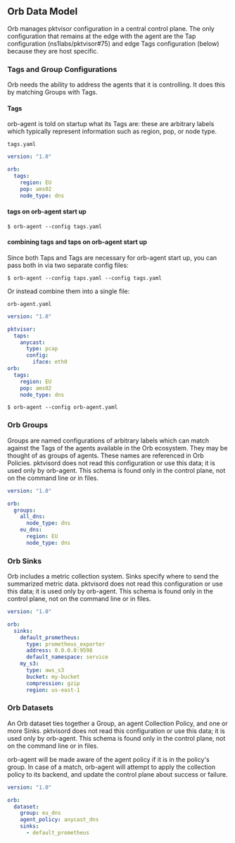 ## Orb Data Model

Orb manages pktvisor configuration in a central control plane. The only configuration that remains at the edge with the
agent are the Tap configuration (ns1labs/pktvisor#75) and edge Tags configuration (below) because they are host
specific.

### Tags and Group Configurations

Orb needs the ability to address the agents that it is controlling. It does this by matching Groups with Tags.

#### Tags

orb-agent is told on startup what its Tags are: these are arbitrary labels which typically represent information such as
region, pop, or node type.

`tags.yaml`

```yaml
version: "1.0"

orb:
  tags:
    region: EU
    pop: ams02
    node_type: dns
```

#### tags on orb-agent start up

```shell
$ orb-agent --config tags.yaml
```

#### combining tags and taps on orb-agent start up

Since both Taps and Tags are necessary for orb-agent start up, you can pass both in via two separate config files:

```shell
$ orb-agent --config taps.yaml --config tags.yaml
```

Or instead combine them into a single file:

`orb-agent.yaml`

```yaml
version: "1.0"

pktvisor:
  taps:
    anycast:
      type: pcap
      config:
        iface: eth0
orb:
  tags:
    region: EU
    pop: ams02
    node_type: dns
```

```shell
$ orb-agent --config orb-agent.yaml
```

### Orb Groups

Groups are named configurations of arbitrary labels which can match against the Tags of the agents available in the Orb
ecosystem. They may be thought of as groups of agents. These names are referenced in Orb Policies.
pktvisord does not read this configuration or use this data; it is used only by orb-agent. This schema is found only in
the control plane, not on the command line or in files.

```yaml
version: "1.0"

orb:
  groups:
    all_dns:
      node_type: dns
    eu_dns:
      region: EU
      node_type: dns
```

### Orb Sinks

Orb includes a metric collection system. Sinks specify where to send the summarized metric data. pktvisord does not read
this configuration or use this data; it is used only by orb-agent. This schema is found only in the control plane, not
on the command line or in files.

```yaml
version: "1.0"

orb:
  sinks:
    default_prometheus:
      type: prometheus_exporter
      address: 0.0.0.0:9598
      default_namespace: service
    my_s3:
      type: aws_s3
      bucket: my-bucket
      compression: gzip
      region: us-east-1
```

### Orb Datasets

An Orb dataset ties together a Group, an agent Collection Policy, and one or more Sinks. pktvisord does not read this
configuration or use this data; it is used only by orb-agent. This schema is found only in the control plane, not on the
command line or in files.

orb-agent will be made aware of the agent policy if it is in the policy's group. In case of a match, orb-agent will
attempt to apply the collection policy to its backend, and update the control plane about success or failure.

```yaml
version: "1.0"

orb:
  dataset:
    group: eu_dns
    agent_policy: anycast_dns
    sinks:
      - default_prometheus
```

